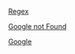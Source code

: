 [Regex](https://regex101.com/)

[Google not Found](https://googlenotfound.com)

[Google](https://google.com)